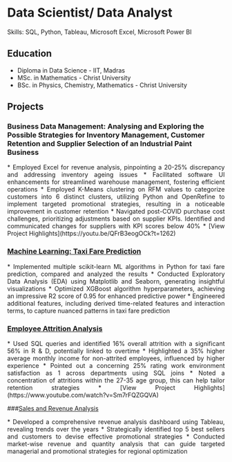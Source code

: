 # Data Scientist/ Data Analyst
Skills: SQL, Python, Tableau, Microsoft Excel, Microsoft Power BI

## Education
* Diploma in Data Science   - IIT, Madras 
* MSc. in Mathematics    - Christ University
* BSc. in Physics, Chemistry, Mathematics    - Christ University

## Projects
### Business Data Management: Analysing and Exploring the Possible Strategies for Inventory Management, Customer Retention and Supplier Selection of an Industrial Paint Business
<p align="justify"> 
* Employed Excel for revenue analysis, pinpointing a 20-25% discrepancy and addressing inventory ageing issues
* Facilitated software UI enhancements for streamlined warehouse management, fostering efficient operations
* Employed K-Means clustering on RFM values to categorize customers into 6 distinct clusters, utilizing Python and OpenRefine to implement targeted promotional strategies, resulting in a noticeable improvement in customer retention
* Navigated post-COVID purchase cost challenges, prioritizing adjustments based on supplier KPIs. Identified and communicated changes for suppliers with KPI scores below 40%
* [View Project Highlights](https://youtu.be/QFrB3eogOCk?t=1262) </p>

### [Machine Learning: Taxi Fare Prediction](https://github.com/shilpabrigit/Machine-Learning-Kaggle-/blob/main/Final_Taxi_fare_prediction.ipynb)
<p align="justify">
* Implemented multiple scikit-learn ML algorithms in Python for taxi fare prediction, compared and analyzed the results
* Conducted Exploratory Data Analysis (EDA) using Matplotlib and Seaborn, generating insightful visualizations
* Optimized XGBoost algorithm hyperparameters, achieving an impressive R2 score of 0.95 for enhanced predictive power
* Engineered additional features, including derived time-related features and interaction terms, to capture nuanced patterns in taxi fare prediction </p>

### [Employee Attrition Analysis](https://github.com/shilpabrigit/SQL-Projects/blob/main/HR_portfolio_.sql)
<p align="justify">
* Used SQL queries and identified 16% overall attrition with a significant 56% in R & D, potentially linked to overtime
* Highlighted a 35% higher average monthly income for non-attrited employees, influenced by higher experience
* Pointed out a concerning 25% rating work environment satisfaction as 1 across departments using SQL joins
* Noted a concentration of attritions within the 27-35 age group, this can help tailor retention strategies
* [View Project Highlights](https://www.youtube.com/watch?v=Sm7rFQZGQVA) </p>

###[Sales and Revenue Analysis](https://public.tableau.com/app/profile/shilpa.paul/viz/SalesAnalysis_17071183217180/Dashboard1)
<p align="justify">
* Developed a comprehensive revenue analysis dashboard using Tableau, revealing trends over the years
* Strategically identified top 5 best sellers and customers to devise effective promotional strategies
* Conducted market-wise revenue and quantity analysis that can guide targeted managerial and promotional strategies for regional optimization </p>



